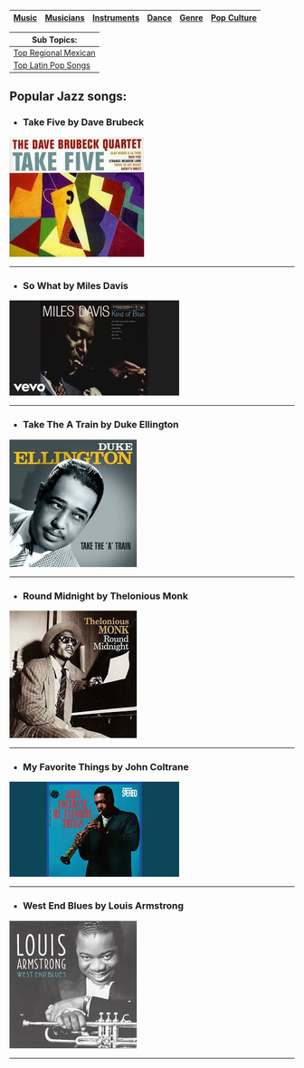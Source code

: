 | [Music](music.md) |[Musicians](musicians.md) | [Instruments](instruments.md) | [Dance](dance.md) | [Genre](Genres.md) | [Pop Culture](pop-culture.md) |
| -------- | ------- |------ | -------- |---| --- |

| Sub Topics:|
|------------|
| [ Top Regional Mexican](popRegionalMX.md) |
| [ Top Latin Pop Songs](popLatinPop.md) |


## Popular Jazz songs:
- ### Take Five by Dave Brubeck
[![Watch the video](take5pop.jpeg)](https://www.google.com/url?sa=t&source=web&rct=j&opi=89978449&url=https://www.youtube.com/watch%3Fv%3DvmDDOFXSgAs&ved=2ahUKEwivtsaig-yIAxUND1kFHYepATkQ78AJegQIFhAB&usg=AOvVaw06Na10NQdwgTy_wEUk1pyi)

---

- ### So What by Miles Davis
[![Watch the video](sowhatpop.jpeg)](https://www.google.com/url?sa=t&source=web&rct=j&opi=89978449&url=https://www.youtube.com/watch%3Fv%3DylXk1LBvIqU&ved=2ahUKEwjDlIGyg-yIAxXoEFkFHUpUAxsQ78AJegQIFxAB&usg=AOvVaw18FeANGgGBtjCfbbw3Ps9O)

---

- ### Take The A Train by Duke Ellington
[![Watch the video](takethea.jpeg)](https://www.google.com/url?sa=t&source=web&rct=j&opi=89978449&url=https://www.youtube.com/watch%3Fv%3Dcb2w2m1JmCY&ved=2ahUKEwjeitzNg-yIAxUOD1kFHaVgHvEQ78AJegQIFRAB&usg=AOvVaw0hUkDjOY6D-Qri0mq0TaJE)

---

- ### Round Midnight by Thelonious Monk
[![Watch the video](roundmidnight.jpeg)](https://www.google.com/url?sa=t&source=web&rct=j&opi=89978449&url=https://www.youtube.com/watch%3Fv%3Dzre0u5XyNfY&ved=2ahUKEwjBlK3og-yIAxVmE1kFHbQuG2AQ78AJegQIGBAB&usg=AOvVaw3WmLzwsaIbBS0cHalpaHRU)

---

- ### My Favorite Things by John Coltrane
[![Watch the video](myfav.jpeg)](https://www.google.com/url?sa=t&source=web&rct=j&opi=89978449&url=https://www.youtube.com/watch%3Fv%3DrqpriUFsMQQ&ved=2ahUKEwitvd3tg-yIAxWQMVkFHSWHJD0Q78AJegQIFhAB&usg=AOvVaw2JtqL2ho-czmyP74mKI65R)

---

- ### West End Blues by Louis Armstrong
[![Watch the video](westend.jpeg)](https://www.google.com/url?sa=t&source=web&rct=j&opi=89978449&url=https://www.youtube.com/watch%3Fv%3D4WPCBieSESI&ved=2ahUKEwjPma2DhOyIAxUcEmIAHSyVOJQQ78AJegQIEhAB&usg=AOvVaw2W5F8-KOH9DU3xT_P3kQRR)

---
